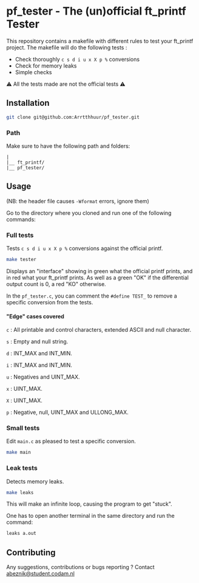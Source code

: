 # pf_tester - The (un)official ft_printf Tester 

This repository contains a makefile with different rules to test your ft_printf project.
The makefile will do the following tests :

- Check thoroughly `c s d i u x X p %` conversions
- Check for memory leaks
- Simple checks

:warning: All the tests made are not the official tests :warning:

## Installation

```bash
git clone git@github.com:Arrtthhuur/pf_tester.git
```
### Path

Make sure to have the following path and folders:
```
|
|__ ft_printf/
|__ pf_tester/
```

## Usage

(NB: the header file causes `-Wformat` errors, ignore them)

Go to the directory where you cloned and run one of the following commands:

### Full tests

Tests `c s d i u x X p %` conversions against the official printf.

```bash
make tester
```

Displays an "interface" showing in green what the official printf prints, and in red what your ft_printf prints. As well as a green "OK" if the differential output count is 0, a red "KO" otherwise.

In the `pf_tester.c`, you can comment the `#define TEST_` to remove a specific conversion from the tests.

#### "Edge" cases covered

`c` : All printable and control characters, extended ASCII and null character.

`s` : Empty and null string.

`d` : INT_MAX and INT_MIN.

`i` : INT_MAX and INT_MIN.

`u` : Negatives and UINT_MAX.

`x` : UINT_MAX.

`X` : UINT_MAX.

`p` : Negative, null, UINT_MAX and ULLONG_MAX.

### Small tests

Edit `main.c` as pleased to test a specific conversion.

```bash
make main
```

### Leak tests

Detects memory leaks.

```bash
make leaks
```
This will make an infinite loop, causing the program to get "stuck".

One has to open another terminal in the same directory and run the command:

```bash
leaks a.out
```

## Contributing
Any suggestions, contributions or bugs reporting ? Contact abeznik@student.codam.nl
